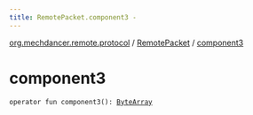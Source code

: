 ```yaml
---
title: RemotePacket.component3 - 
---
```


[org.mechdancer.remote.protocol](../index.html) / [RemotePacket](index.html) / [component3](./component3.html)

# component3

`operator fun component3(): `[`ByteArray`](https://kotlinlang.org/api/latest/jvm/stdlib/kotlin/-byte-array/index.html)